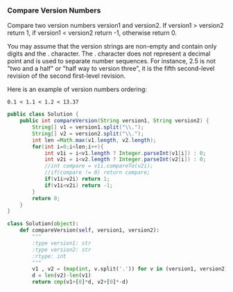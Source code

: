 ### Compare Version Numbers

Compare two version numbers version1 and version2.
If version1 > version2 return 1, if version1 < version2 return -1, otherwise return 0.

You may assume that the version strings are non-empty and contain only digits and the . character.
The . character does not represent a decimal point and is used to separate number sequences.
For instance, 2.5 is not "two and a half" or "half way to version three", it is the fifth second-level revision of the second first-level revision.

Here is an example of version numbers ordering:
```
0.1 < 1.1 < 1.2 < 13.37
```

``` java
public class Solution {
    public int compareVersion(String version1, String version2) {
        String[] v1 = version1.split("\\.");
        String[] v2 = version2.split("\\.");
        int len =Math.max(v1.length, v2.length);
        for(int i=0;i<len;i++){
            int v1i = i<v1.length ? Integer.parseInt(v1[i]) : 0;
            int v2i = i<v2.length ? Integer.parseInt(v2[i]) : 0;
            //int compare = v1i.compareTo(v2i);
            //if(compare != 0) return compare;
            if(v1i>v2i) return 1;
            if(v1i<v2i) return -1;
        }
        return 0;
    }
}
```

``` python
class Solution(object):
    def compareVersion(self, version1, version2):
        """
        :type version1: str
        :type version2: str
        :rtype: int
        """
        v1 , v2 = (map(int, v.split('.')) for v in (version1, version2))
        d = len(v2)-len(v1)
        return cmp(v1+[0]*d, v2+[0]*-d)
```